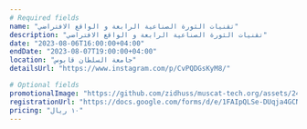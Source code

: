 ```yaml
---
# Required fields
name: "تقنيات الثورة الصناعية الرابعة و الواقع الافتراضي"
description: "تقنيات الثورة الصناعية الرابعة و الواقع الافتراضي"
date: "2023-08-06T16:00:00+04:00"
endDate: "2023-08-07T19:00:00+04:00"
location: "جامعة السلطان قابوس"
detailsUrl: "https://www.instagram.com/p/CvPQDGsKyM8/"

# Optional fields
promotionalImage: "https://github.com/zidhuss/muscat-tech.org/assets/24537202/f69567ca-5fcd-4f1a-b7ea-d453c5da323a"
registrationUrl: "https://docs.google.com/forms/d/e/1FAIpQLSe-DUqja4GCNz0O89gutE84CO-_eqEDLZMKOoQy27auwEv2yw/viewform"
pricing: "١٠ ريال"
---
```

